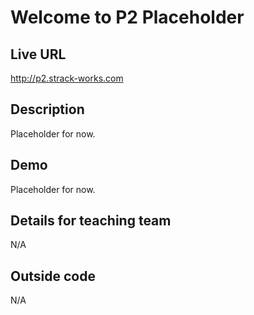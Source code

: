 # Welcome to P2 Placeholder

## Live URL
<http://p2.strack-works.com>

## Description
Placeholder for now.

## Demo
Placeholder for now.

## Details for teaching team
N/A

## Outside code
N/A

